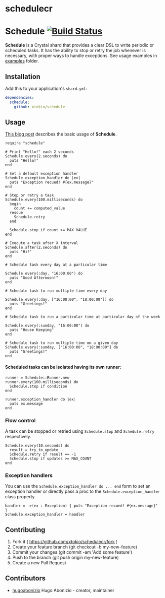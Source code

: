 # schedulecr

# Schedule [![Build Status](https://travis-ci.org/hugoabonizio/schedule.cr.svg?branch=master)](https://travis-ci.org/hugoabonizio/schedule.cr)

**Schedule** is a Crystal shard that provides a clear DSL to write periodic or scheduled tasks. It has the ability to stop or retry the job whenever is necessary, with proper ways to handle exceptions. See usage examples in [examples](https://github.com/xtokio/schedule/tree/master/examples) folder.


## Installation

Add this to your application's `shard.yml`:

```yaml
dependencies:
  schedule:
    github: xtokio/schedule
```

## Usage

[This blog post](https://blog.redpanthers.co/painless-cron-jobs-crystal-using-schedule/) describes the basic usage of **Schedule**.

```crystal
require "schedule"

# Print "Hello!" each 2 seconds
Schedule.every(2.seconds) do
  puts "Hello!"
end

# Set a default exception handler
Schedule.exception_handler do |ex|
  puts "Exception recued! #{ex.message}"
end

# Stop or retry a task
Schedule.every(100.milliseconds) do
  begin
    count += computed_value
  rescue
    Schedule.retry
  end

  Schedule.stop if count >= MAX_VALUE
end

# Execute a task after X interval
Schedule.after(2.seconds) do
  puts "Hi!"
end

# Schedule task every day at a particular time

Schedule.every(:day, "16:00:00") do
  puts "Good Afternoon!"
end

# Schedule task to run multiple time every day

Schedule.every(:day, ["16:00:00", "18:00:00"]) do
  puts "Greetings!"
end

# Schedule task to run a particular time at particular day of the week

Schedule.every(:sunday, "16:00:00") do
  puts "House Keeping"
end

# Schedule task to run multiple time on a given day
Schedule.every(:sunday, ["16:00:00", "18:00:00"] do
  puts "Greetings!"
end

```

#### Scheduled tasks can be isolated having its own runner:
```crystal
runner = Schedule::Runner.new
runner.every(100.milliseconds) do
  Schedule.stop if condition
end

runner.exception_handler do |ex|
  puts ex.message
end
```

### Flow control

A task can be stopped or retried using ```Schedule.stop``` and ```Schedule.retry``` respectively.

```crystal
Schedule.every(10.seconds) do
  result = try_to_update
  Schedule.retry if result == -1
  Schedule.stop if updates >= MAX_COUNT
end
```

### Exception handlers

You can use the ```Schedule.exception_handler do ... end``` form to set an exception handler or directly pass a proc to the ```Schedule.exception_handler``` class property.

```crystal
handler = ->(ex : Exception) { puts "Exception recued! #{ex.message}" }
Schedule.exception_handler = handler
```

## Contributing

1. Fork it ( https://github.com/xtokio/schedulecr/fork )
2. Create your feature branch (git checkout -b my-new-feature)
3. Commit your changes (git commit -am 'Add some feature')
4. Push to the branch (git push origin my-new-feature)
5. Create a new Pull Request

## Contributors

- [hugoabonizio](https://github.com/hugoabonizio) Hugo Abonizio - creator, maintainer